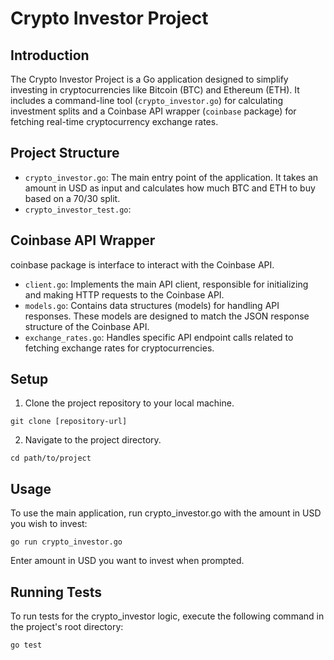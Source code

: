 # Crypto Investor Project

## Introduction
The Crypto Investor Project is a Go application designed to simplify investing in cryptocurrencies like Bitcoin (BTC) and Ethereum (ETH). It includes a command-line tool (`crypto_investor.go`) for calculating investment splits and a Coinbase API wrapper (`coinbase` package) for fetching real-time cryptocurrency exchange rates.

## Project Structure
- `crypto_investor.go`: The main entry point of the application. It takes an amount in USD as input and calculates how much BTC and ETH to buy based on a 70/30 split.
- `crypto_investor_test.go`:

## Coinbase API Wrapper
coinbase package is interface to interact with the Coinbase API.

- `client.go`: Implements the main API client, responsible for initializing and making HTTP requests to the Coinbase API.
- `models.go`: Contains data structures (models) for handling API responses. These models are designed to match the JSON response structure of the Coinbase API.
- `exchange_rates.go`: Handles specific API endpoint calls related to fetching exchange rates for cryptocurrencies.

## Setup
1. Clone the project repository to your local machine.
```
git clone [repository-url]
```
2. Navigate to the project directory.
```
cd path/to/project
```

## Usage
To use the main application, run crypto_investor.go with the amount in USD you wish to invest:
```
go run crypto_investor.go
```

Enter amount in USD you want to invest when prompted.

## Running Tests
To run tests for the crypto_investor logic, execute the following command in the project's root directory:
```
go test
```
